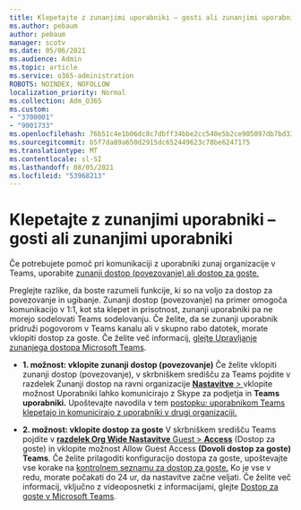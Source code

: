 ```yaml
---
title: Klepetajte z zunanjimi uporabniki – gosti ali zunanjimi uporabniki
ms.author: pebaum
author: pebaum
manager: scotv
ms.date: 05/06/2021
ms.audience: Admin
ms.topic: article
ms.service: o365-administration
ROBOTS: NOINDEX, NOFOLLOW
localization_priority: Normal
ms.collection: Adm_O365
ms.custom:
- "3700001"
- "9001733"
ms.openlocfilehash: 76b51c4e1b06dc8c7dbff34bbe2cc540e5b2ce905097db7bd33ff2884d8a5469
ms.sourcegitcommit: b5f7da89a650d2915dc652449623c78be6247175
ms.translationtype: MT
ms.contentlocale: sl-SI
ms.lasthandoff: 08/05/2021
ms.locfileid: "53968213"
---
```

# <a name="chat-with-external-users---guests-or-federated-users"></a>Klepetajte z zunanjimi uporabniki – gosti ali zunanjimi uporabniki

Če potrebujete pomoč pri komunikaciji z uporabniki zunaj organizacije v Teams, uporabite [zunanji dostop (povezovanje) ali dostop za goste.](/microsoftteams/manage-external-access#external-access-vs-guest-access)

Preglejte razlike, da boste razumeli funkcije, ki so na voljo za dostop za povezovanje in ugibanje. Zunanji dostop (povezovanje) na primer omogoča komunikacijo v 1:1, kot sta klepet in prisotnost, zunanji uporabniki pa ne morejo sodelovati Teams sodelovanju. Če želite, da se zunanji uporabnik pridruži pogovorom v Teams kanalu ali v skupno rabo datotek, morate vklopiti dostop za goste. Če želite več informacij, [glejte Upravljanje zunanjega dostopa Microsoft Teams](/microsoftteams/manage-external-access#external-access-vs-guest-access).

- **1. možnost: vklopite zunanji dostop (povezovanje)** Če želite vklopiti zunanji dostop (povezovanje), v skrbniškem središču za Teams pojdite v razdelek Zunanji dostop na ravni organizacije [ **Nastavitve**  > ](https://admin.teams.microsoft.com/company-wide-settings/external-communications) vklopite možnost Uporabniki lahko komunicirajo z Skype za podjetja in **Teams uporabniki.** Upoštevajte navodila v tem [postopku: uporabnikom Teams klepetajo in komunicirajo z uporabniki v drugi organizaciji.](/microsoftteams/manage-external-access#let-your-teams-users-chat-and-communicate-with-users-in-another-organization)

- **2. možnost: vklopite dostop za goste** V skrbniškem središču Teams pojdite v [ **razdelek Org Wide Nastavitve** Guest  >  **Access**](https://admin.teams.microsoft.com/company-wide-settings/guest-configuration) (Dostop za goste) in vklopite možnost Allow Guest Access **(Dovoli dostop za goste) Teams**. Če želite prilagoditi konfiguracijo dostopa za goste, upoštevajte vse korake na [kontrolnem seznamu za dostop za goste.](/microsoftteams/guest-access-checklist) Ko je vse v redu, morate počakati do 24 ur, da nastavitve začne veljati. Če želite več informacij, vključno z videoposnetki z informacijami, glejte [Dostop za goste v Microsoft Teams](/microsoftteams/guest-access).